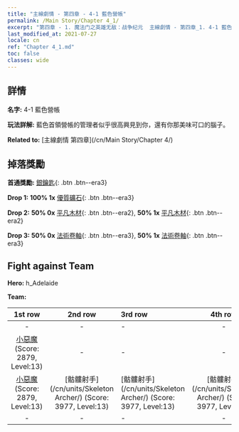 ```yaml
---
title: "主線劇情 - 第四章 - 4-1 藍色營帳"
permalink: /Main Story/Chapter 4_1/
excerpt: "第四章 - 1. 魔法门之英雄无敌：战争纪元  主線劇情 - 第四章_1. 4-1 藍色營帳"
last_modified_at: 2021-07-27
locale: cn
ref: "Chapter 4_1.md"
toc: false
classes: wide
---
```


## 詳情

 **名字:** 4-1 藍色營帳

 **玩法詳解:** 藍色首領營帳的管理者似乎很高興見到你，還有你那美味可口的腦子。

 **Related to:** [主線劇情 第四章](/cn/Main Story/Chapter 4/)

## 掉落獎勵

 **首通獎勵:** [銀鑰匙](/cn/Items/con_693/){: .btn .btn--era3}

 **Drop 1:** **100% 1x** [優質礦石](/cn/Items/mat_12/){: .btn .btn--era3}

 **Drop 2:** **50% 0x** [平凡木材](/cn/Items/mat_7/){: .btn .btn--era2}, **50% 1x** [平凡木材](/cn/Items/mat_7/){: .btn .btn--era2}

 **Drop 3:** **50% 0x** [法術卷軸](/cn/Items/con_694/){: .btn .btn--era3}, **50% 1x** [法術卷軸](/cn/Items/con_694/){: .btn .btn--era3}


## Fight against Team
 **Hero:** h_Adelaide

 **Team:**


  | 1st row | 2nd row | 3rd row | 4th row |
  |:----:|:----:|:----|:----:|
  | - | - | - | - |
  | [小惡魔](/cn/units/Imp/) (Score: 2879, Level:13)  | - | - | - |
  | [小惡魔](/cn/units/Imp/) (Score: 2879, Level:13)  | [骷髏射手](/cn/units/Skeleton Archer/) (Score: 3977, Level:13)  | [骷髏射手](/cn/units/Skeleton Archer/) (Score: 3977, Level:13)  | [骷髏射手](/cn/units/Skeleton Archer/) (Score: 3977, Level:13)  |
  | - | - | - | - |


